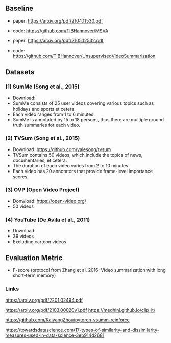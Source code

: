 ## Baseline

- paper: https://arxiv.org/pdf/2104.11530.pdf
- code: https://github.com/TIBHannover/MSVA

- paper: https://arxiv.org/pdf/2105.12532.pdf
- code: https://github.com/TIBHannover/UnsupervisedVideoSummarization

## Datasets

### (1) SumMe (Song et al., 2015)

- Download: 
- SumMe consists of 25 user videos covering various topics such as holidays and sports et cetera.
- Each video ranges from 1 to 6 minutes.
- SumMe is annotated by 15 to 18 persons, thus there are multiple ground truth summaries for each video.


### (2) TVSum (Song et al., 2015)

- Download: https://github.com/yalesong/tvsum
- TVSum contains 50 videos, which include the topics of news, documentaries, et cetera.
- The duration of each video varies from 2 to 10 minutes.
- Each video has 20 annotators that provide frame-level importance scores.


### (3) OVP (Open Video Project)

- Donwload: https://open-video.org/
- 50 videos


### (4) YouTube (De Avila et al., 2011)

- Download: 
- 39 videos
- Excluding cartoon videos


## Evaluation Metric

- F-score (protocol from Zhang et al. 2016: Video summarization with long short-term memory)


### Links

https://arxiv.org/pdf/2201.02494.pdf

https://arxiv.org/pdf/2103.00020v1.pdf
https://medhini.github.io/clip_it/

https://github.com/KaiyangZhou/pytorch-vsumm-reinforce

https://towardsdatascience.com/17-types-of-similarity-and-dissimilarity-measures-used-in-data-science-3eb914d2681
